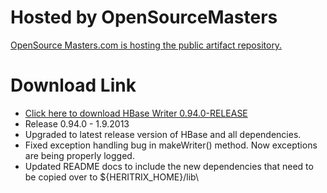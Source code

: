 # Hosted by OpenSourceMasters #

[OpenSource Masters.com is hosting the public artifact repository.](http://opensourcemasters.com/)

# Download Link #
  * [Click here to download HBase Writer 0.94.0-RELEASE](http://repo.opensourcemasters.com:8080/nexus/content/repositories/releases/org/archive/hbase-writer/0.94.0-RELEASE/)
  * Release 0.94.0 - 1.9.2013
  * Upgraded to latest release version of HBase and all dependencies.
  * Fixed exception handling bug in makeWriter() method.  Now exceptions are being properly logged.
  * Updated README docs to include the new dependencies that need to be copied over to ${HERITRIX\_HOME}/lib\